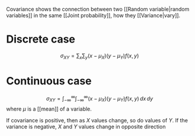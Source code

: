 Covariance shows the connection between two [[Random variable|random variables]] in the same [[Joint probability]], how they [[Variance|vary]]. 
# Discrete case
$$
\sigma_{XY}=\sum_{x}\sum_{y}(x-\mu_{X})(y-\mu_{Y})f(x,y)
$$
# Continuous case
$$
\sigma_{XY}=\int_{-\infty}^{\infty}\int_{-\infty}^{\infty}(x-\mu_{X})(y-\mu_{Y})f(x,y)\, dx\, dy
$$
 where $\mu$ is a [[mean]] of a variable.

If covariance is positive, then as $X$ values change, so do values of $Y$. If the variance is negative, $X$ and $Y$ values change in opposite direction